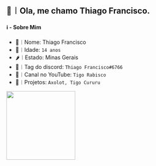 ## 👋︱Ola, me chamo Thiago Francisco.

#### ℹ️ - Sobre Mim

- 🎀︱Nome: Thiago Francisco
- 🍅︱Idade: ```14 anos```
- 🌶️︱Estado: Minas Gerais
- 🔖︱Tag do discord: ```Thiago Francisco#6766```
- 📣︱Canal no YouTube: ```Tigo Rabisco```
- 📌︱Projetos: ```Axolot, Tigo Cururu```

<div align="left">
  <a href="https://github.com/tigotop">
  <img height="180em" src="https://github-readme-stats.vercel.app/api?username=tigotop&show_icons=true&theme=onedark&include_all_commits=true&count_private=true"/>
</div>
